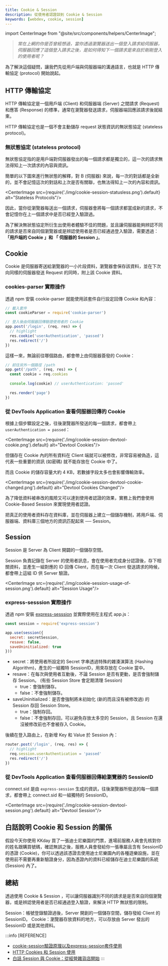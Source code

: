 ```yaml
---
title: Cookie & Session
description: 從使用者認證談到 Cookie & Session
keywords: [webdev, cookie, session]
---
```


import CenterImage from "@site/src/components/helpers/CenterImage";

> *常在上網的你是否曾經想過，當你透過瀏覽器送出一個登入請求給伺服器，伺服器回應了這個登入請求之後，是如何得知下一個請求是來自於剛剛登入的使用者呢？*

為了解決這個疑問，讓我們先從用戶端與伺服器端的溝通語言，也就是 HTTP 傳輸協定 (protocol) 開始說起。

## HTTP 傳輸協定

HTTP 傳輸協定是一個用戶端 (Client) 和伺服器端 (Server) 之間請求 (Request) 和應答 (Response) 的標準，通常在瀏覽器發送請求，伺服器端回應該請求後就結束。

HTTP 傳輸協定也是一個不會主動儲存 request 狀態資訊的無狀態協定 (stateless protocol)。

### 無狀態協定 (stateless protocol)

無狀態協定指的是用戶端對伺服器發出的每一個請求都是獨立的，這一次的請求無法得知上一次請求的內容與資訊。

簡單的以下圖來進行無狀態的解釋，對 B (伺服器) 來說，每一次的對話都是全新的，並不會記憶這次的對話和上次是否有關聯，也無法得知上一次的內容和資訊。

<CenterImage src={require('./img/cookie-session-statusless.png').default} alt="Stateless  Protocols"/>

因此，當你從瀏覽器每送出一個請求，伺服器會將每一個請求都當成新的請求，不會記憶你在上一個請求中是否已經登入驗證過。

為了解決無狀態協定所衍生出使用者體驗不佳的問題，並且讓伺服器能夠辨認不同的請求是否來自同個瀏覽器或是辨認使用者是否已經通過登入驗證，需要透過：**「用戶端的 Cookie 」和 「 伺服器的 Session 」**。

## Cookie

Cookie 是伺服器寄送給瀏覽器的一小片段資料，瀏覽器會保存該資料，並在下次向同樣的伺服器發送 Request 的同時，附上該 Cookie 資料。

### cookies-parser 實際操作

透過 npm 安裝 cookie-parser 就能使用該套件自行設定回傳 Cookie 和內容：

```javascript
// 載入套件
const cookieParser = require('cookie-parser')

// 登入後由伺服器回傳驗證使用者的 Cookie
app.post('/login', (req, res) => {
  // highlight
  res.cookie('userAuthentication', 'passed')
  res.redirect('/')
})
```

這樣一來，無論前往哪個路由，都會帶上由伺服器簽發的 Cookie：

```javascript
// 前往另外一個路徑 /path
app.get('/path', (req, res) => {
  const cookie = req.cookies
  
  console.log(cookie) // userAuthentication: 'passed'
  
  res.render('page')
})
```

### 從 DevTools Application 查看伺服器回傳的 Cookie

根據上個步驟設定之後，往後瀏覽器所發送的每一個請求，都會帶上 `userAuthentication = passed`：

<CenterImage src={require('./img/cookie-session-devtool-cookie.png').default} alt="Devtool Cookies"/>

但儲存在 Cookie 內的所有資料在 Client 端就可以被修改，非常容易被偽造，這代表一些重要的資訊 (如密碼) 就不能存放在 Cookie 中了。

而且 Cookie 的儲存容量大約 4 KB，若數據字段太多也會影響傳輸效率。

<CenterImage src={require('./img/cookie-session-devtool-cookie-changed.png').default} alt="Devtool Cookies Changed"/>

為了降低資料被串改的風險又可以達到使用者認證的效果，實務上我們會使用 Cookie-Based Session 來實現使用者認證。

把真正的使用者資料存在資料庫，並在伺服器上建立一個儲存機制，將用戶端、伺服器端、資料庫三個地方的資訊匹配起來 ── Session。

<CenterImage src="https://assets-lighthouse.alphacamp.co/uploads/image/file/12337/ExportedContentImage_05.png" alt="Session Usage from ALPHA Camp"/>

## Session

Session 是 Server 為 Client 開闢的一個儲存空間。

Session 負責記錄在 Server 的使用者訊息，會在使用者完成身分認證後，存下相關資料，並產生一組對應的 ID 回傳 Client，而在每一次 Client 發送請求的時候，都會帶上這組 ID 供 Server 驗證。

<CenterImage src={require('./img/cookie-session-usage-of-session.png').default} alt="Session Usage"/>

### express-sesssion 實際操作

透過 npm 安裝 [express-sesssion](https://www.npmjs.com/package/express-session) 並實際使用在主程式 app.js：

```javascript
const session = require('express-session')

app.use(session({
  secret: secretSession,
  resave: false,
  saveUninitialized: true
}))
```

* secret：將使用者所設定的 Secret 字串透過特殊的雜湊演算法 (Hashing Algorithm)，產生的一組獨特 SessionID，用來存放在 Cookie 當中。
* resave：在每次與使用者互動後，不論 Session 是否有更動，是否會強制儲存 Session。 (有些 Session Store 會定期清理 Session)
  * true：會強制儲存。
  * false：不會強制儲存。
* saveUninitialized：是否會強制將未初始化 (新的而且沒有被修改過) 的 Session 存回 Session Store。
  * true：強制存回。
  * false：不會強制存回，可以避免存放太多空的 Session，且 Session 在還沒被修改前也不會被存入 Cookie。

後續在登入路由上，在新增 Key 和 Value 於 Session 內：

```javascript
router.post('/login', (req, res) => {
  // highlight
  req.session.userAuthentication = 'passed'
  res.redirect('/')
})
```

### 從 DevTools Application 查看伺服器回傳給瀏覽器的 SessionID

connect.sid 是由 `express-session` 生成的資訊，往後瀏覽器所發送的每一個請求，都會帶上 connect.sid 和一組獨特的 SessionID。

<CenterImage src={require('./img/cookie-session-devtool-session.png').default} alt="Devtool Session"/>

## 白話說明 Cookie 和 Session 的關係

假設今天你使用 KKday 買了一張迪士尼樂園的門票，進場前服務人員會先核對你的姓名跟購買號碼，確認無誤之後，服務人員會發給你一張專屬且含有 SessionID 的憑證 (Cookie)，你可以透過該憑證去使用迪士尼樂園內的各種遊樂設施，並在使用前不需要再重新驗證身分，因為憑證內的資料已經儲存在迪士尼樂園的系統 (Session) 內了。

## 總結

透過使用 Cookie & Session ，可以讓伺服器識別不同的請求是是否來自同個瀏覽器，或是辨認使用者是否已經通過登入驗證，來解決 HTTP 無狀態的限制。

Session：帳號登錄驗證過後，Server 開創的一個儲存空間，儲存發給 Client 的 SessionID。
Cookie：瀏覽器存放資料的地方，可以存放由 Server 發出的 SessionID 或是其他資料。

:::info [REFERENCE]
* [cookie-session驗證原理以及express-session套件使用](https://medium.com/johnny的轉職工程師筆記/node-js-cookie-session驗證原理以及express-session套件使用-aeafa386837e)
* [HTTP Cookies 和 Session 使用](https://medium.com/麥克的半路出家筆記/筆記-http-cookie-和-session-使用-19bc740e49b5)
* [白話 Session 與 Cookie：從經營雜貨店開始](https://hulitw.medium.com/session-and-cookie-15e47ed838bc)
:::
